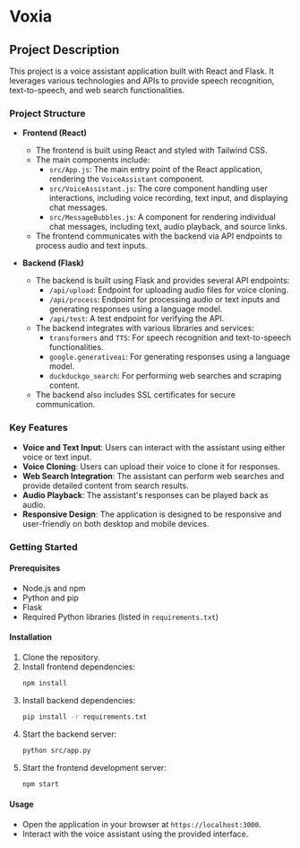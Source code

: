 # Voxia

## Project Description

This project is a voice assistant application built with React and Flask. It leverages various technologies and APIs to provide speech recognition, text-to-speech, and web search functionalities.

### Project Structure

- **Frontend (React)**
  - The frontend is built using React and styled with Tailwind CSS.
  - The main components include:
    - `src/App.js`: The main entry point of the React application, rendering the `VoiceAssistant` component.
    - `src/VoiceAssistant.js`: The core component handling user interactions, including voice recording, text input, and displaying chat messages.
    - `src/MessageBubbles.js`: A component for rendering individual chat messages, including text, audio playback, and source links.
  - The frontend communicates with the backend via API endpoints to process audio and text inputs.

- **Backend (Flask)**
  - The backend is built using Flask and provides several API endpoints:
    - `/api/upload`: Endpoint for uploading audio files for voice cloning.
    - `/api/process`: Endpoint for processing audio or text inputs and generating responses using a language model.
    - `/api/test`: A test endpoint for verifying the API.
  - The backend integrates with various libraries and services:
    - `transformers` and `TTS`: For speech recognition and text-to-speech functionalities.
    - `google.generativeai`: For generating responses using a language model.
    - `duckduckgo_search`: For performing web searches and scraping content.
  - The backend also includes SSL certificates for secure communication.

### Key Features

- **Voice and Text Input**: Users can interact with the assistant using either voice or text input.
- **Voice Cloning**: Users can upload their voice to clone it for responses.
- **Web Search Integration**: The assistant can perform web searches and provide detailed content from search results.
- **Audio Playback**: The assistant's responses can be played back as audio.
- **Responsive Design**: The application is designed to be responsive and user-friendly on both desktop and mobile devices.

### Getting Started

#### Prerequisites

- Node.js and npm
- Python and pip
- Flask
- Required Python libraries (listed in `requirements.txt`)

#### Installation

1. Clone the repository.
2. Install frontend dependencies:
   ```sh
   npm install
   ```
3. Install backend dependencies:
   ```sh
   pip install -r requirements.txt
   ```
4. Start the backend server:
   ```sh
   python src/app.py
   ```
5. Start the frontend development server:
   ```sh
   npm start
   ```

#### Usage

- Open the application in your browser at `https://localhost:3000`.
- Interact with the voice assistant using the provided interface.